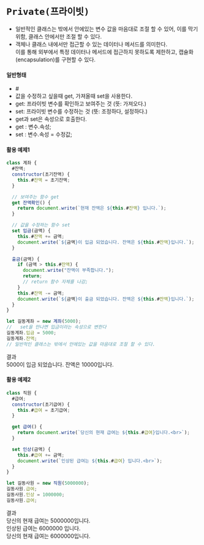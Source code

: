 # `Private(프라이빗)`

- 일반적인 클래스는 밖에서 안에있는 변수 값을 마음대로 조절 할 수 있어, 이를 막기 위함, 클래스 안에서만 조절 할 수 있다.
- 객체나 클래스 내에서만 접근할 수 있는 데이터나 메서드를 의미한다.<br>이를 통해 외부에서 특정 데이터나 메서드에 접근하지 못하도록 제한하고, 캡슐화(encapsulation)를 구현할 수 있다.

#### 일반형태

- \#
- 값을 수정하고 싶을때 get, 가져올때 set을 사용한다.
- get: 프라이빗 변수를 확인하고 보여주는 것 (뜻: 가져오다.)
- set: 프라이빗 변수를 수정하는 것 (뜻: 조정하다, 설정하다.)
- get과 set은 속성으로 호출한다.
- get : 변수.속성;
- set : 변수.속성 = 수정값;

#### 활용 예제1

```js
class 계좌 {
  #잔액;
  constructor(초기잔액) {
    this.#잔액 = 초기잔액;
  }

  // 보여주는 함수 get
  get 잔액확인() {
    return document.write(`현재 잔액은 ${this.#잔액} 입니다.`);
  }

  // 값을 수정하는 함수 set
  set 입금(금액) {
    this.#잔액 += 금액;
    document.write(`${금액}이 입금 되었습니다. 잔액은 ${this.#잔액}입니다.`);
  }

  출금(금액) {
    if (금액 > this.#잔액) {
      document.write("잔액이 부족합니다.");
      return;
      // return 함수 자체를 나감;
    }
    this.#잔액 -= 금액;
    document.write(`${금액}이 출금 되었습니다. 잔액은 ${this.#잔액}입니다.`);
  }
}

let 길동계좌 = new 계좌(5000);
//   set을 만나면 입금이라는 속성으로 변한다
길동계좌.입금 = 5000;
길동계좌.잔액;
// 일반적인 클래스는 밖에서 안에있는 값을 마음대로 조절 할 수 있다.
```

결과<br>
5000이 입금 되었습니다. 잔액은 10000입니다.<br>

#### 활용 예제2

```js
class 직원 {
  #급여;
  constructor(초기급여) {
    this.#급여 = 초기급여;
  }

  get 급여() {
    return document.write(`당신의 현재 급여는 ${this.#급여}입니다.<br>`);
  }

  set 인상(금액) {
    this.#급여 += 금액;
    document.write(`인상된 급여는 ${this.#급여} 입니다.<br>`);
  }
}

let 길동사원 = new 직원(5000000);
길동사원.급여;
길동사원.인상 = 1000000;
길동사원.급여;
```

결과<br>
당신의 현재 급여는 5000000입니다.<br>
인상된 급여는 6000000 입니다.<br>
당신의 현재 급여는 6000000입니다.<br>
